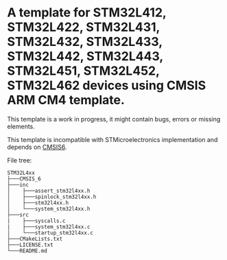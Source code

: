 # A template for STM32L412, STM32L422, STM32L431, STM32L432, STM32L433, STM32L442, STM32L443, STM32L451, STM32L452, STM32L462 devices using CMSIS ARM CM4 template.

This template is a work in progress, it might contain bugs, errors or missing elements.

This template is incompatible with STMicroelectronics implementation and depends on [CMSIS6](https://github.com/ARM-software/CMSIS_6/tree/2e095d0e84ac837b52e21c5b6930c3732cf527a3).

File tree:
```
STM32L4xx
├───CMSIS_6
├───inc
│    ├───assert_stm32l4xx.h
│    ├───spinlock_stm32l4xx.h
│    ├───stm32l4xx.h
│    └───system_stm32l4xx.h
├───src
|    ├───syscalls.c
|    ├───system_stm32l4xx.c
│    └───startup_stm32l4xx.c
├───CMakeLists.txt
├───LICENSE.txt
└───README.md
```
